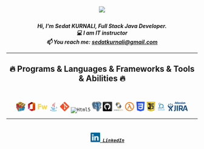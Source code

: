 
<h1 align="center">
  <a href="https://git.io/typing-svg">
    <img src="https://readme-typing-svg.herokuapp.com/?lines=Hello,+There!+👋;I+am+Sedat+KURNALI...;Nice+to+meet+you!&center=true&size=29">
  </a>
</h1>

<h5 align="center">
  Hi, I'm Sedat KURNALI, Full Stack Java Developer.
  <br>
  💻 I am IT instructor  
  <br>
  📫 You reach me: <a href="mailto: sedatkurnali@gmail.com">sedatkurnali@gmail.com</a>
  </p>
  
  <hr>
<h2 align="center">🔥 Programs & Languages & Frameworks & Tools & Abilities 🔥</h2>
<br>
<p align="center">
 <code><img title="Problem Solving" height="25" src="https://github.com/Sedat-KURNALI/Sedat-KURNALI/blob/main/images/problemSolving.png"></code>
  <code><img title="Ms-Office" height="25" src="https://github.com/Sedat-KURNALI/Sedat-KURNALI/blob/main/images/ms_Office.svg"></code>
  <code><img title="Adobe Firework" height="25" src="https://github.com/Sedat-KURNALI/Sedat-KURNALI/blob/main/images/adobe-firework.svg"></code>
  <code><img title="Java" height="25" src="https://github.com/Sedat-KURNALI/Sedat-KURNALI/blob/main/images/java-original.svg"></code>
  <code><img title="Git" height="25" src="https://github.com/Sedat-KURNALI/Sedat-KURNALI/blob/main/images/git-original.svg"></code>
  <code><img title="Html5" height="25" src="https://github.com/Sedat-KURNALI/Sedat-KURNALI/blob/main/images/HTML5.svg"></code>
  <code><img title="PostgreSQL" height="25" src="https://github.com/Sedat-KURNALI/Sedat-KURNALI/blob/main/images/Postgresql.svg"></code>
  <code><img title="GitHub" height="25" src="https://github.com/Sedat-KURNALI/Sedat-KURNALI/blob/main/images/github.svg"></code>
  <code><img title="Hibernate" height="25" src="https://github.com/Sedat-KURNALI/Sedat-KURNALI/blob/main/images/hibernate.png"></code>
  <code><img title="Lambda" height="25" src="https://github.com/Sedat-KURNALI/Sedat-KURNALI/blob/main/images/lambda.png"></code>
  <code><img title="CSS" height="25" src="https://github.com/Sedat-KURNALI/Sedat-KURNALI/blob/main/images/CSS3.png"></code>
  <code><img title="JavaScript" height="25" src="https://github.com/Sedat-KURNALI/Sedat-KURNALI/blob/main/images/js.png"></code>
  <code><img title="Scrum" height="25" src="https://github.com/Sedat-KURNALI/Sedat-KURNALI/blob/main/images/scrum.png"></code>
  <code><img title="Jira" height="25" src="https://github.com/Sedat-KURNALI/Sedat-KURNALI/blob/main/images/jira.png"></code>  
</p>
<hr>
<h5 align="center">
  <code>
    <a href="https://www.linkedin.com/in/sedat-kurnali-518028241/" title="My LinkedIn Profile"><img height="25" src="https://github.com/Sedat-KURNALI/Sedat-KURNALI/blob/main/images/linkedin.svg"> LinkedIn</a></code>
</h5>
